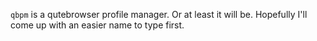 `qbpm` is a qutebrowser profile manager. Or at least it will be. Hopefully I'll
come up with an easier name to type first.
